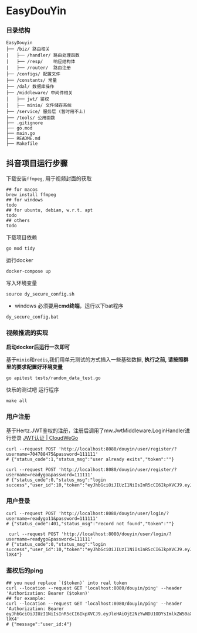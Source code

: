 # EasyDouYin

### 目录结构

```
EasyDouyin 
├── /biz/ 路由相关
|   ├── /handler/ 路由处理函数
|   ├── /resp/    响应结构体
|   ├── /router/  路由注册
├── /configs/ 配置文件
├── /constants/ 常量
├── /dal/ 数据库操作
├── /middleware/ 中间件相关
│   ├── jwt/ 鉴权
│   ├── minio/ 文件储存系统
├── /service/ 服务层 (暂时用不上)
├── /tools/ 公用函数
├── .gitignore
├── go.mod
├── main.go
├── README.md
├── Makefile
```

## 抖音项目运行步骤

下载安装`ffmpeg`, 用于视频封面的获取

```shell
## for macos
brew install ffmpeg
## for windows
todo
## for ubuntu, debian, w.r.t. apt
todo
## others
todo
```

下载项目依赖

```shell
go mod tidy
```

运行docker

```shell
docker-compose up
```

写入环境变量

```shell
source dy_secure_config.sh
```

* windows 必须要用**cmd终端**，运行以下bat程序

```shell
dy_secure_config.bat
```

### 视频推流的实现

**启动docker后运行一次即可**

基于`minio`和`redis`,我们用单元测试的方式插入一些基础数据, **执行之前, 请按照群里的要求配置好环境变量**

```shell
go apitest tests/random_data_test.go
```

快乐的测试吧 运行程序

```shell
make all
```

### 用户注册

基于Hertz.JWT鉴权的注册，注册后调用了mw.JwtMiddleware.LoginHandler进行登录
[JWT认证 | CloudWeGo](https://www.cloudwego.io/zh/docs/hertz/tutorials/basic-feature/middleware/jwt/)

```shell
curl --request POST 'http://localhost:8080/douyin/user/register/?username=704788475&password=111111'
# {"status_code":1,"status_msg":"user already exits","token":""}

curl --request POST 'http://localhost:8080/douyin/user/register/?username=readygo&password=111111'
# {"status_code":0,"status_msg":"login success","user_id":10,"token":"eyJhbGciOiJIUzI1NiIsInR5cCI6IkpXVCJ9.eyJleHAiOjE2NzYwNDU0NzAsImlkZW50aXR5IjoicmVhZHlnbyIsIm9yaWdfaWF0IjoxNjc2MDQxODcwfQ.3G05OinRGLYDGlsDz5zt4XJX4UnjW6XnILRk1SvK2gM"}
```

### 用户登录

```shell
curl --request POST 'http://localhost:8080/douyin/user/login/?username=readygo11&password=111111'
# {"status_code":401,"status_msg":"record not found","token":""}

 curl --request POST 'http://localhost:8080/douyin/user/login/?username=readygo&password=111111'
# {"status_code":0,"status_msg":"login success","user_id":10,"token":"eyJhbGciOiJIUzI1NiIsInR5cCI6IkpXVCJ9.eyJleHAiOjE2NzYwNDU1ODYsImlkZW50aXR5IjoicmVhZHlnbyIsIm9yaWdfaWF0IjoxNjc2MDQxOTg2fQ.BIMU_OS2CLrmmN1vrW0XWkFwaPPu5gPtViBAnw-lXK4"}
```

### 鉴权后的ping

```shell
## you need replace `($token)` into real token 
curl --location --request GET 'localhost:8080/douyin/ping' --header 'Authorization: Bearer ($token)'
## for example:
curl --location --request GET 'localhost:8080/douyin/ping' --header 'Authorization: Bearer eyJhbGciOiJIUzI1NiIsInR5cCI6IkpXVCJ9.eyJleHAiOjE2NzYwNDU1ODYsImlkZW50aXR5IjoicmVhZHlnbyIsIm9yaWdfaWF0IjoxNjc2MDQxOTg2fQ.BIMU_OS2CLrmmN1vrW0XWkFwaPPu5gPtViBAnw-lXK4'
# {"message":"user_id:4"}
```


